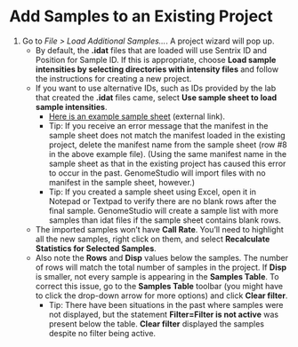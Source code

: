 # Add Samples to an Existing Project

1. Go to *File > Load Additional Samples…*. A project wizard will pop up.
    * By default, the **.idat** files that are loaded will use Sentrix ID and Position for Sample ID. If this is appropriate, choose **Load sample intensities by selecting directories with intensity files** and follow the instructions for creating a new project.
    * If you want to use alternative IDs, such as IDs provided by the lab that created the **.idat** files came, select **Use sample sheet to load sample intensities**.
      * [Here is an example sample sheet](https://github.com/PankratzLab/Genvisis-Docs/blob/main/AppendixAGenomeStudio/GenomeStudio_Sample_Sheet.csv) (external link).
      * Tip: If you receive an error message that the manifest in the sample sheet does not match the manifest loaded in the existing project, delete the manifest name from the sample sheet (row #8 in the above example file). (Using the same manifest name in the sample sheet as that in the existing project has caused this error to occur in the past. GenomeStudio will import files with no manifest in the sample sheet, however.)
      * Tip: If you created a sample sheet using Excel, open it in Notepad or Textpad to verify there are no blank rows after the final sample. GenomeStudio will create a sample list with more samples than idat files if the sample sheet contains blank rows.
    * The imported samples won’t have **Call Rate**. You’ll need to highlight all the new samples, right click on them, and select **Recalculate Statistics for Selected Samples**.
    * Also note the **Rows** and **Disp** values below the samples. The number of rows will match the total number of samples in the project. If **Disp** is smaller, not every sample is appearing in the **Samples Table**. To correct this issue, go to the **Samples Table** toolbar (you might have to click the drop-down arrow for more options) and click **Clear filter**.
      * Tip: There have been situations in the past where samples were not displayed, but the statement **Filter=Filter is not active** was present below the table. **Clear filter** displayed the samples despite no filter being active.

